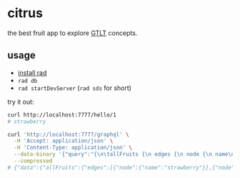 # citrus

the best fruit app to explore [GTLT](https://cdaringe.com/gtlt) concepts.

## usage

- [install rad](https://github.com/cdaringe/rad#install)
- `rad db`
- `rad startDevServer` (`rad sds` for short)

try it out:

```bash
curl http://localhost:7777/hello/1
# strawberry

curl 'http://localhost:7777/graphql' \
  -H 'Accept: application/json' \
  -H 'Content-Type: application/json' \
  --data-binary '{"query":"{\n\tallFruits {\n edges {\n node {\n name\n}\n }\n }\n}","variables":null}' \
  --compressed
# {"data":{"allFruits":{"edges":[{"node":{"name":"strawberry"}},{"node":{"name":"apple"}},{"node":{"name":"orange"}}]}}}
```
